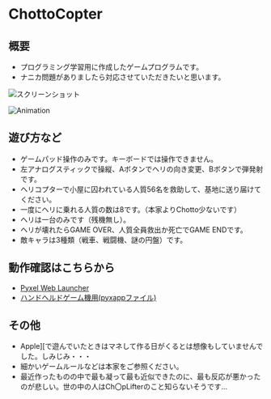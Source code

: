 # ChottoCopter

## 概要
- プログラミング学習用に作成したゲームプログラムです。
- ナニカ問題がありましたら対応させていただきたいと思います。

![スクリーンショット](https://cdn-ak.f.st-hatena.com/images/fotolife/H/Hiesuke/20240521/20240521230308.png)

![Animation](https://cdn-ak.f.st-hatena.com/images/fotolife/H/Hiesuke/20240522/20240522234136.gif)


## 遊び方など
- ゲームパッド操作のみです。キーボードでは操作できません。
- 左アナログスティックで操縦、Aボタンでヘリの向き変更、Bボタンで弾発射です。
- ヘリコプターで小屋に囚われている人質56名を救助して、基地に送り届けてください。
- 一度にヘリに乗れる人質の数は8です。（本家よりChotto少ないです）
- ヘリは一台のみです（残機無し）。
- ヘリが壊れたらGAME OVER、人質全員救出か死亡でGAME ENDです。
- 敵キャラは3種類（戦車、戦闘機、謎の円盤）です。

## 動作確認はこちらから
- [Pyxel Web Launcher](https://kitao.github.io/pyxel/wasm/launcher/?run=Hiekichi.ChottoCopter.ChottoCopter240)
- [ハンドヘルドゲーム機用(pyxappファイル)](https://github.com/Hiekichi/ChottoCopter/blob/main/ChottoCopter.pyxapp)


## その他
- Apple][で遊んでいたときはマネして作る日がくるとは想像もしていませんでした。しみじみ・・・
- 細かいゲームルールなどは本家をご参照ください。
- 最近作ったものの中で最も凝って最も近似できたのに、最も反応が悪かったのが悲しい。世の中の人はCh〇pLifterのこと知らないそうです...
